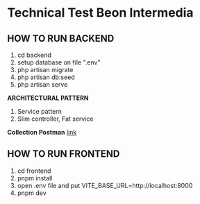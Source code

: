 # Technical Test Beon Intermedia

## HOW TO RUN BACKEND ##
1. cd backend
2. setup database on file ".env"
3. php artisan migrate
4. php artisan db:seed
5. php artisan serve

**ARCHITECTURAL PATTERN**
1. Service pattern
2. Slim controller, Fat service

**Collection Postman**
[link](https://api.postman.com/collections/7412551-6b9a9bc7-c462-462a-b8c6-747606c82c90?access_key=PMAT-01HRQAZ5JQD5R8C76910FJH8JX)


## HOW TO RUN FRONTEND ##
1. cd frontend
2. pnpm install
3. open .env file and put VITE_BASE_URL=http://localhost:8000
4. pnpm dev
